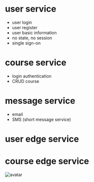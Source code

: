 # user service
- user login
- user register
- user basic information
- no state, no session
- single sign-on

# course service
- login authentication
- CRUD course

# message service
- email
- SMS (short message service)

# user edge service
# course edge service

![avatar](/Users/lwj/workspace/Stucture.png)